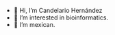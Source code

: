 - 👋 Hi, I’m Candelario Hernández
- 👀 I’m interested in bioinformatics.
- 🌱 I’m mexican.


<!---
candelariohg/candelariohg is a ✨ special ✨ repository because its `README.md` (this file) appears on your GitHub profile.
You can click the Preview link to take a look at your changes.
--->
